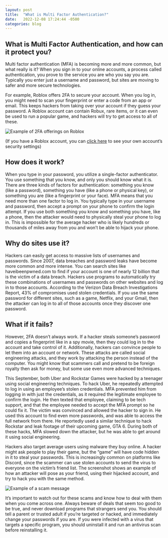 ```yaml
---
layout: post
title:  "What is Multi Factor Authentication?"
date:   2022-12-08 17:24:44 -0500
categories: blog
---
```


## What is Multi Factor Authentication, and how can it protect you?

Multi factor authentication (MFA) is becoming more and more common, but what really is it? 
When you sign in to your online accounts, a process called authentication, you prove to the service you are who you say you are. Typically you enter just a username and password, but sites are moving to safer and more secure technologies.

For example, Roblox offers 2FA to secure your account. When you log in, you might need to scan your fingerprint or enter a code from an app or email. This keeps hackers from taking over your account if they guess your password. 
A Roblox account can contain Robux, rare items, or it can even be used to run a popular game, and hackers will try to get access to all of these. 

![Example of 2FA offerings on Roblox](/img/roblox2fa.png)

(If you have a Roblox account, you can [click here](https://www.roblox.com/my/account#!/security) to see your own account’s security settings)

## How does it work?
When you type in your password, you utilize a single-factor authenticator. You use something that you know, and only you should know what it is. 
There are three kinds of factors for authentication: something you know (like a password), something you have (like a phone or physical key), or something you are (like a fingerprint or your face). 
MFA means that you need more than one factor to log in. You typically type in your username and password, then accept a prompt on your phone to confirm the login attempt. If you use both something you know and something you have, like a phone, then the attacker would need to physically steal your phone to log in. 
This is impossible for the average hacker who is likely hundreds or thousands of miles away from you and won’t be able to hijack your phone. 

## Why do sites use it?
Hackers can easily get access to massive lists of usernames and passwords. Since 2007, data breaches and password leaks have become more common and more intense. You can search sites like haveibeenpwned.com to find if your account is one of nearly 12 billion that is the victim of a data breach. 
Hackers use programs to automatically try these combinations of usernames and passwords on other websites and log in to those accounts. 
According to the Verizon Data Breach Investigations Report, 43% of compromises used stolen credentials. 
If you use the same password for different sites, such as a game, Netflix, and your Gmail, then the attacker can log in to all of those accounts once they discover one password. 


## What if it fails?
However, 2FA doesn’t always work. If a hacker steals someone’s password and copies a fingerprint like in a spy movie, then they could log in to the account and take control of it. 
Additionally, hackers can convince people to let them into an account or network. These attacks are called social engineering attacks, and they work by attacking the person instead of the computer. You might know that scammers call and pretend to be foreign royalty then ask for money, but some use even more advanced techniques. 

This September, both Uber and Rockstar Games were hacked by a teenager using social engineering techniques. To hack Uber, he repeatedly attempted to log in using an employee’s stolen credentials. MFA prevented him from logging in with just the credentials, as it required the legitimate employee to confirm the login. He then texted that employee, claiming to be tech support, and that the employee needed to accept the MFA prompt so he could fix it. The victim was convinced and allowed the hacker to sign in. He used this account to find even more passwords, and was able to access the full network from there. He reportedly used a similar technique to hack Rockstar and leak  footage of their upcoming game, GTA 6. During both of these hacks, MFA slowed down the attacker, but he was able to get around it using social engineering. 

Hackers also target average users using malware they buy online. A hacker might ask people to play their game, but the “game” will have code hidden in it to steal your passwords. This is increasingly common on platforms like Discord, since the scammer can use stolen accounts to send the virus to everyone on the victim’s friend list. The screenshot shows an example of how an attacker will pose as your friend, using their hijacked account, and try to hack you with the same method.

![Example of a scam message](/img/scam.png)

It’s important to watch out for these scams and know how to deal with them when you come across one. Always beware of deals that seem too good to be true, and never download programs that strangers send you. You should tell a parent or trusted adult if you’re targeted or hacked, and immediately change your passwords if you are. If you were infected with a virus that targets a specific program, you should uninstall it and run an antivirus scan before reinstalling it.